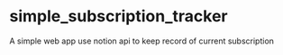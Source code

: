 # simple_subscription_tracker
A simple web app use notion api to keep record of current subscription
